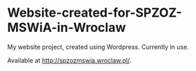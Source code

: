 # Website-created-for-SPZOZ-MSWiA-in-Wroclaw

My website project, created using Wordpress. Currently in use.

Available at http://spzozmswia.wroclaw.pl/.
